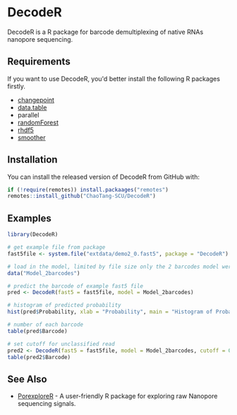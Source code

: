 # DecodeR

DecodeR is a R package for barcode demultiplexing of native RNAs nanopore sequencing.

## Requirements

If you want to use DecodeR, you'd better install the following R packages firstly.

- [changepoint](https://github.com/rkillick/changepoint/) 
- [data.table](https://cran.r-project.org/web/packages/data.table/)
- parallel
- [randomForest](https://cran.r-project.org/web/packages/randomForest/index.html)
- [rhdf5](https://www.bioconductor.org/packages/release/bioc/html/rhdf5.html)
- [smoother](https://rdrr.io/cran/smoother/man/smoother.html)

## Installation

You can install the released version of DecodeR from GitHub with:

```R
if (!require(remotes)) install.packaages("remotes")
remotes::install_github("ChaoTang-SCU/DecodeR")
```

## Examples

```R
library(DecodeR)

# get example file from package
fast5file <- system.file("extdata/demo2_0.fast5", package = "DecodeR")

# load in the model, limited by file size only the 2 barcodes model were built into the package
data("Model_2barcodes")

# predict the barcode of example fast5 file
pred <- DecodeR(fast5 = fast5file, model = Model_2barcodes)

# histogram of predicted probability
hist(pred$Probability, xlab = "Probability", main = "Histogram of Probability")

# number of each barcode
table(pred$Barcode)

# set cutoff for unclassified read
pred2 <- DecodeR(fast5 = fast5file, model = Model_2barcodes, cutoff = 0.8)
table(pred2$Barcode)
```

## See Also

- [PorexploreR](https://github.com/Shians/PorexploreR) \- A user-friendly R package for exploring raw Nanopore sequencing signals.

